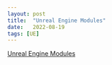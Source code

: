 ```yaml
---
layout: post
title:  "Unreal Engine Modules"
date:   2022-08-19
tags: [UE]
---         
```

                       
[Unreal Engine Modules](https://docs.google.com/presentation/d/1rSFFQk7RxNAHevROfVvUNviUfIntLkO_HpdvzHLkNEs/view#slide=id.g6e0e4b3bcf_2_45)            